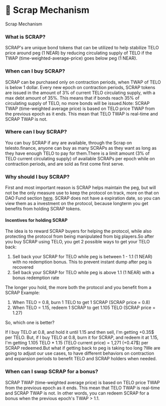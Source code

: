 # 🔧 Scrap Mechanism

Scrap Mechanism

### What is SCRAP? <a href="#what-are-tbond-bonds" id="what-are-tbond-bonds"></a>

SCRAP's are unique bond tokens that can be utilized to help stabilize TELO price around peg (1 NEAR) by reducing circulating supply of TELO if the TWAP (time-weighted-average-price) goes below peg (1 NEAR).

### When can I buy SCRAP? <a href="#when-can-i-buy-tbond-bonds" id="when-can-i-buy-tbond-bonds"></a>

SCRAP can be purchased only on contraction periods, when TWAP of TELO is below 1 dollar.  Every new epoch on contraction periods, SCRAP tokens are issued in the amount of 3% of current TELO circulating supply, with a max debt amount of 35%. This means that if bonds reach 35% of circulating supply of TELO, no more bonds will be issued.Note: SCRAP TWAP (time-weighted average price) is based on TELO price TWAP from the previous epoch as it ends. This mean that TELO TWAP is real-time and SCRAP TWAP is not.

### Where can I buy SCRAP? <a href="#where-can-i-buy-tbond-bonds" id="where-can-i-buy-tbond-bonds"></a>

You can buy SCRAP if any are available, through the Scrap on telesto.finance, anyone can buy as many SCRAPs as they want as long as they have enough TELO to pay for them.There is a limit amount (3% of TELO current circulating supply) of available SCRAPs per epoch while on contraction periods, and are sold as first come first serve.

### Why should I buy SCRAP? <a href="#why-should-i-buy-tbond-bonds" id="why-should-i-buy-tbond-bonds"></a>

First and most important reason is SCRAP helps maintain the peg, but will not be the only measure use to keep the protocol on track, more on that on DAO Fund section [here](https://docs.tomb.finance/protocol/dao-fund). SCRAP does not have a expiration date, so you can view them as a investment on the protocol, because longterm you get benefits from holding SCRAP tokens.

#### Incentives for holding SCRAP <a href="#incentives-for-holding-tbond" id="incentives-for-holding-tbond"></a>

The idea is to reward SCRAP buyers for helping the protocol, while also protecting the protocol from being manipulated from big players.So after you buy SCRAP using TELO, you get 2 possible ways to get your TELO back:

1. Sell back your SCRAP for TELO while peg is between 1 - 1.1 (1 NEAR) with no redemption bonus. This to prevent instant dump after peg is recovered
2. Sell back your SCRAP for TELO while peg is above 1.1 (1 NEAR) with a bonus redemption rate

The longer you hold, the more both the protocol and you benefit from a SCRAP Example:

1. When TELO = 0.8, burn 1 TELO to get 1 SCRAP (SCRAP price = 0.8)
2. When TELO = 1.15, redeem 1 SCRAP to get 1.105 TELO (SCRAP price = 1.27)

So, which one is better?

If I buy TELO at 0.8, and hold it until 1.15 and then sell, I'm getting +0.35$ per TELO. But, if I buy TELO at 0.8, burn it for SCRAP, and redeem it at 1.15, I'm getting 1.105 TELO \* 1.15 (TELO current price) = 1,271 (+0.47$) per SCRAP redeemed.But what if getting back to peg is taking too long ?We are going to adjust our use cases, to have different behaviors on contraction and expansion periods to benefit TELO and SCRAP holders when needed.

### When can I swap SCRAP for a bonus? <a href="#when-can-i-swap-tbond-for-a-bonus" id="when-can-i-swap-tbond-for-a-bonus"></a>

SCRAP TWAP (time-weighted average price) is based on TELO price TWAP from the previous epoch as it ends. This mean that TELO TWAP is real-time and SCRAP TWAP is not. In other words, you can redeem SCRAP for a bonus when the previous epoch's TWAP > 1.1.
